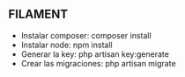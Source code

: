 ## FILAMENT
- Instalar composer: composer install
- Instalar node: npm install
- Generar la key:  php artisan key:generate
- Crear las migraciones: php artisan migrate